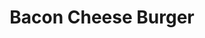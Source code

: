 ---
title: "Bacon Cheese Burger"
price: "$10.00"
category: "Burgers"
img: "src/images/menu/Bacon-Cheese-Burger.jpg"
desc: "A classic american burger"
---
